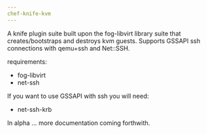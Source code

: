 ```yaml
---
chef-knife-kvm
---
```


A knife plugin suite built upon the fog-libvirt library suite that creates/bootstraps and destroys kvm guests.
Supports GSSAPI ssh connections with qemu+ssh and Net::SSH.

requirements:
* fog-libvirt
* net-ssh

If you want to use GSSAPI with ssh you will need:
* net-ssh-krb

In alpha ... more documentation coming forthwith.
